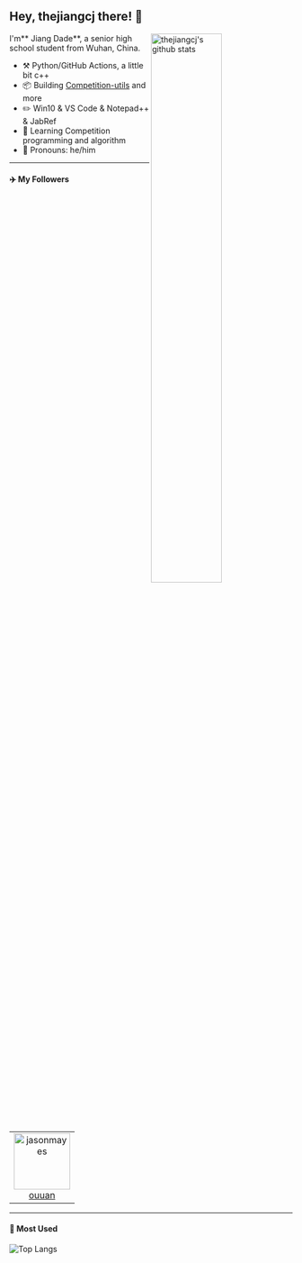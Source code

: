 ## Hey, thejiangcj there! :tophat:

<img align="right" alt="thejiangcj's github stats" width="50%" src='https://github-readme-stats.vercel.app/api?username=thejiangcj&show_icons=true'>

I'm** Jiang Dade**, a senior high school student from Wuhan, China.

-   :hammer_and_pick: Python/GitHub Actions, a little bit c++
-   :package: Building [Competition-utils](https://github.com/thejiangcj/competition-utils) and more
-   :pencil2: Win10 &  VS Code & Notepad++ & JabRef
-   :seedling: Learning Competition programming and algorithm
-   :man: Pronouns: he/him

---

#### :airplane: My Followers

<!--START_SECTION:top-followers-->

<table>
  <tr>
    <td align="center">
      <a href="https://github.com/jasonmayes">
        <img src="https://avatars2.githubusercontent.com/u/4972997?s=400&u=544618e3cdc281c2761f70b3143a4c294d88960f&v=4" width="100px;" alt="jasonmayes"/>
      </a>
      <br />
      <a href="https://github.com/jasonmayes">ouuan</a>
    </td>
  </tr>
</table>

<!--END_SECTION:top-followers-->

---

#### :bath: Most Used

![Top Langs](https://github-readme-stats.vercel.app/api/top-langs/?username=thejiangcj&hide=javascript,html,CSS)